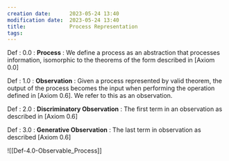 ```yaml
---
creation date:		2023-05-24 13:40
modification date:	2023-05-24 13:40
title: 				Process Representation
tags:
---
```

Def : 0.0 : **Process** : We define a process as an abstraction that processes information, isomorphic to the theorems of the form described in [Axiom 0.0]

Def : 1.0 : **Observation** : Given a process represented by valid theorem, the output of the process becomes the input when performing the operation defined in [Axiom 0.6]. We refer to this as an observation.

Def : 2.0 : **Discriminatory Observation** : The first term in an observation as described in [Axiom 0.6]

Def : 3.0 : **Generative Observation** : The last term in observation as described [Axiom 0.6]



![[Def-4.0-Observable_Process]]